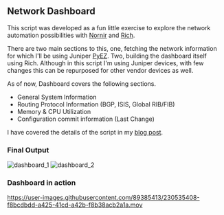 ## Network Dashboard


This script was developed as a fun little exercise to explore the network automation possibilities with [Nornir](https://nornir.readthedocs.io/) and [Rich](https://rich.readthedocs.io/en/stable/index.html). 

There are two main sections to this, one, fetching the network information for which I'll be using Juniper [PyEZ](https://www.juniper.net/documentation/product/us/en/junos-pyez/). Two, building the dashboard itself using Rich. Although in this script I'm using Juniper devices, with few changes this can be repurposed for other vendor devices as well.

As of now, Dashboard covers the following sections.

- General System Information
- Routing Protocol Information (BGP, ISIS, Global RIB/FIB)
- Memory & CPU Utilization
- Configuration commit information (Last Change)

I have covered the details of the script in my [blog post](https://sohanrai09.github.io/new-blog/2023/04/network-dashboard/).

### Final Output

![dashboard_1](https://github.com/sohanrai09/My_Nornir/blob/main/dashboard/dashboard_1.png)
![dashboard_2](https://github.com/sohanrai09/My_Nornir/blob/main/dashboard/dashboard_2.png)

### Dashboard in action


https://user-images.githubusercontent.com/89385413/230535408-f8bcdbdd-a425-41cd-a42b-f8b38acb2a1a.mov


